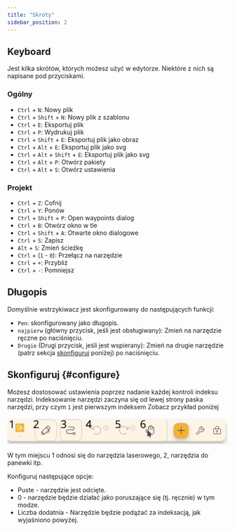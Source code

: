 ```yaml
---
title: "Skróty"
sidebar_position: 2
---
```



## Keyboard

Jest kilka skrótów, których możesz użyć w edytorze. Niektóre z nich są napisane pod przyciskami.

### Ogólny

* `Ctrl` + `N`: Nowy plik
* `Ctrl` + `Shift` + `N`: Nowy plik z szablonu
* `Ctrl` + `E`: Eksportuj plik
* `Ctrl` + `P`: Wydrukuj plik
* `Ctrl` + `Shift` + `E`: Eksportuj plik jako obraz
* `Ctrl` + `Alt` + `E`: Eksportuj plik jako svg
* `Ctrl` + `Alt` + `Shift` + `E`: Eksportuj plik jako svg
* `Ctrl` + `Alt` + `P`: Otwórz pakiety
* `Ctrl` + `Alt` + `S`: Otwórz ustawienia

### Projekt

* `Ctrl` + `Z`: Cofnij
* `Ctrl` + `Y`: Ponów
* `Ctrl` + `Shift` + `P`: Open waypoints dialog
* `Ctrl` + `B`: Otwórz okno w tle
* `Ctrl` + `Shift` + `A`: Otwarte okno dialogowe
* `Ctrl` + `S`: Zapisz
* `Alt` + `S`: Zmień ścieżkę
* `Ctrl` + (`1` - `0`): Przełącz na narzędzie
* `Ctrl` + `+`: Przybliż
* `Ctrl` + `-`: Pomniejsz

## Długopis

Domyślnie wstrzykiwacz jest skonfigurowany do następujących funkcji:
* `Pen`: skonfigurowany jako długopis.
* `najpierw` (główny przycisk, jeśli jest obsługiwany): Zmień na narzędzie ręczne po naciśnięciu.
* `Drugie` (Drugi przycisk, jeśli jest wspierany): Zmień na drugie narzędzie (patrz sekcja [skonfiguruj](#configure) poniżej) po naciśnięciu.



## Skonfiguruj {#configure}

Możesz dostosować ustawienia poprzez nadanie każdej kontroli indeksu narzędzi. Indeksowanie narzędzi zaczyna się od lewej strony paska narzędzi, przy czym `1` jest pierwszym indeksem Zobacz przykład poniżej

![pasek narzędzi ponumerowany](toolbar_numbered.png)

W tym miejscu 1 odnosi się do narzędzia laserowego, 2, narzędzia do panewki itp.

Konfiguruj następujące opcje:

* Puste - narzędzie jest odcięte.
* 0 - narzędzie będzie działać jako poruszające się (tj. ręcznie) w tym modze.
* Liczba dodatnia - Narzędzie będzie podążać za indeksacją, jak wyjaśniono powyżej. 


